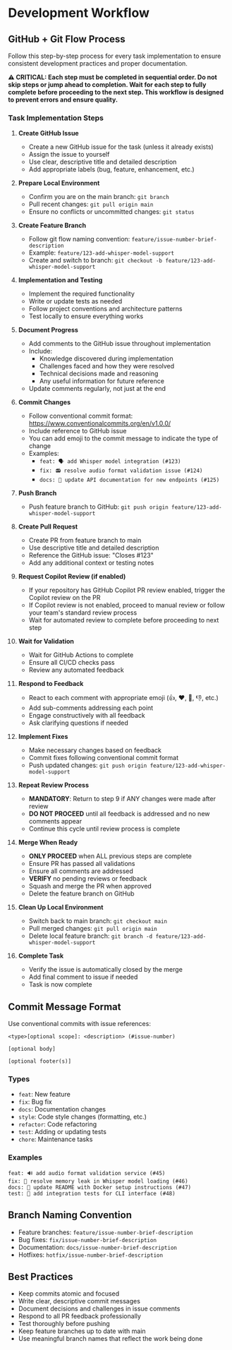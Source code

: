 # Development Workflow

## GitHub + Git Flow Process

Follow this step-by-step process for every task implementation to ensure consistent development practices and proper documentation.

**⚠️ CRITICAL: Each step must be completed in sequential order. Do not skip steps or jump ahead to completion. Wait for each step to fully complete before proceeding to the next step. This workflow is designed to prevent errors and ensure quality.**

### Task Implementation Steps

1. **Create GitHub Issue**
   - Create a new GitHub issue for the task (unless it already exists)
   - Assign the issue to yourself
   - Use clear, descriptive title and detailed description
   - Add appropriate labels (bug, feature, enhancement, etc.)

2. **Prepare Local Environment**
   - Confirm you are on the main branch: `git branch`
   - Pull recent changes: `git pull origin main`
   - Ensure no conflicts or uncommitted changes: `git status`

3. **Create Feature Branch**
   - Follow git flow naming convention: `feature/issue-number-brief-description`
   - Example: `feature/123-add-whisper-model-support`
   - Create and switch to branch: `git checkout -b feature/123-add-whisper-model-support`

4. **Implementation and Testing**
   - Implement the required functionality
   - Write or update tests as needed
   - Follow project conventions and architecture patterns
   - Test locally to ensure everything works

5. **Document Progress**
   - Add comments to the GitHub issue throughout implementation
   - Include:
     - Knowledge discovered during implementation
     - Challenges faced and how they were resolved
     - Technical decisions made and reasoning
     - Any useful information for future reference
   - Update comments regularly, not just at the end

6. **Commit Changes**
   - Follow conventional commit format: https://www.conventionalcommits.org/en/v1.0.0/
   - Include reference to GitHub issue
   - You can add emoji to the commit message to indicate the type of change
   - Examples:
     - `feat: 🗣️ add Whisper model integration (#123)`
     - `fix: 📻 resolve audio format validation issue (#124)`
     - `docs: 📗 update API documentation for new endpoints (#125)`

7. **Push Branch**
   - Push feature branch to GitHub: `git push origin feature/123-add-whisper-model-support`

8. **Create Pull Request**
   - Create PR from feature branch to main
   - Use descriptive title and detailed description
   - Reference the GitHub issue: "Closes #123"
   - Add any additional context or testing notes

9. **Request Copilot Review (if enabled)**
   - If your repository has GitHub Copilot PR review enabled, trigger the Copilot review on the PR
   - If Copilot review is not enabled, proceed to manual review or follow your team's standard review process
   - Wait for automated review to complete before proceeding to next step

10. **Wait for Validation**
    - Wait for GitHub Actions to complete
    - Ensure all CI/CD checks pass
    - Review any automated feedback

11. **Respond to Feedback**
    - React to each comment with appropriate emoji (👍, ❤️, 👀, 👎, etc.)
    - Add sub-comments addressing each point
    - Engage constructively with all feedback
    - Ask clarifying questions if needed

12. **Implement Fixes**
    - Make necessary changes based on feedback
    - Commit fixes following conventional commit format
    - Push updated changes: `git push origin feature/123-add-whisper-model-support`

13. **Repeat Review Process**
    - **MANDATORY**: Return to step 9 if ANY changes were made after review
    - **DO NOT PROCEED** until all feedback is addressed and no new comments appear
    - Continue this cycle until review process is complete

14. **Merge When Ready**
    - **ONLY PROCEED** when ALL previous steps are complete
    - Ensure PR has passed all validations
    - Ensure all comments are addressed
    - **VERIFY** no pending reviews or feedback
    - Squash and merge the PR when approved
    - Delete the feature branch on GitHub

15. **Clean Up Local Environment**
    - Switch back to main branch: `git checkout main`
    - Pull merged changes: `git pull origin main`
    - Delete local feature branch: `git branch -d feature/123-add-whisper-model-support`

16. **Complete Task**
    - Verify the issue is automatically closed by the merge
    - Add final comment to issue if needed
    - Task is now complete

## Commit Message Format

Use conventional commits with issue references:

```
<type>[optional scope]: <description> (#issue-number)

[optional body]

[optional footer(s)]
```

### Types
- `feat`: New feature
- `fix`: Bug fix
- `docs`: Documentation changes
- `style`: Code style changes (formatting, etc.)
- `refactor`: Code refactoring
- `test`: Adding or updating tests
- `chore`: Maintenance tasks

### Examples
```
feat: 🔊 add audio format validation service (#45)
fix: 🧠 resolve memory leak in Whisper model loading (#46)
docs: 📗 update README with Docker setup instructions (#47)
test: 🧪 add integration tests for CLI interface (#48)
```

## Branch Naming Convention

- Feature branches: `feature/issue-number-brief-description`
- Bug fixes: `fix/issue-number-brief-description`
- Documentation: `docs/issue-number-brief-description`
- Hotfixes: `hotfix/issue-number-brief-description`

## Best Practices

- Keep commits atomic and focused
- Write clear, descriptive commit messages
- Document decisions and challenges in issue comments
- Respond to all PR feedback professionally
- Test thoroughly before pushing
- Keep feature branches up to date with main
- Use meaningful branch names that reflect the work being done